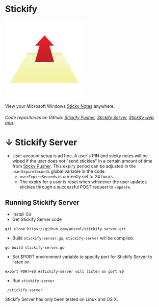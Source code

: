 Stickify
===================
![Stickify logo](https://raw.githubusercontent.com/ansonl/stickify-pusher/master/stickify-logo-256.png)

View your Microsoft Windows [Sticky Notes](http://windows.microsoft.com/en-us/windows7/using-sticky-notes) anywhere.

###### Code repositories on Github:  [Stickify Pusher](https://github.com/ansonl/stickify-pusher), [Stickify Server](https://github.com/ansonl/stickify-server), [Stickify web app](https://github.com/ansonl/stickify-web-app).

↓ Stickify Server
===================
 - User account setup is ad hoc. A user's PIN and sticky notes will be wiped if the user does not "send stickies" in a certain amount of time from [Sticky Pusher](https://github.com/ansonl/stickify-pusher/). This expiry period can be adjusted in the `userExpireSeconds` global variable in the code. 
	 - `userExpireSeconds` is currently set to 24 hours.
	 - The expiry for a user is reset when whenever the user updates stickies through a successful POST request to `/update`.

Running Stickify Server
-------------

 - Install Go
 - Get Stickify Server code
```
git clone https://github.com/ansonl/stickify-server.git
```
 - Build `stickify-server.go`, `stickify-server` will be compiled.

```
go build stickify-server.go
```
- Set $PORT environment variable to specify port for Stickify Server to listen on. 
```
export PORT=80 #stickify-server will listen on port 80
```
- Run `stickify-server`
```
./stickify-server
```
Stickify Server has only been tested on Linux and OS X. 